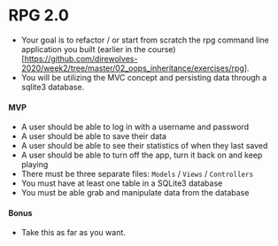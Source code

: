 # RPG 2.0

* Your goal is to refactor / or start from scratch the rpg command line application you built (earlier in the course)[https://github.com/direwolves-2020/week2/tree/master/02_oops_inheritance/exercises/rpg].
* You will be utilizing the MVC concept and persisting data through a sqlite3 database. 


#### MVP

* A user should be able to log in with a username and password
* A user should be able to save their data
* A user should be able to see their statistics of when they last saved
* A user should be able to turn off the app, turn it back on and keep playing
* There must be three separate files: `Models` / `Views` / `Controllers`
* You must have at least one table in a SQLite3 database
* You must be able grab and manipulate data from the database

#### Bonus

* Take this as far as you want. 


